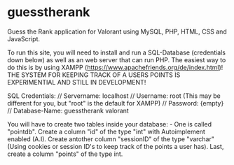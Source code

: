 ﻿# guesstherank
Guess the Rank application for Valorant using MySQL, PHP, HTML, CSS and JavaScript.

To run this site, you will need to install and run a SQL-Database (credentials down below) as well as an web server that can run PHP. The easiest way to do this is by using XAMPP (https://www.apachefriends.org/de/index.html)!
THE SYSTEM FOR KEEPING TRACK OF A USERS POINTS IS EXPERIMENTIAL AND STILL IN DEVELOPMENT!

SQL Credentials:
  // Servername: localhost
  // Username: root (This may be different for you, but "root" is the default for XAMPP)
  // Password: {empty}
  // Database-Name: guesstherank valorant

  You will have to create two tables inside your database: 
      - One is called "pointdb". Create a column "id" of the type "int" with Autoimplement enabled (A.I). Create antother column "sessionID" of the type "varchar" (Using cookies or session ID's to keep track of the points a user has). Last, create a column "points" of the type int. 
